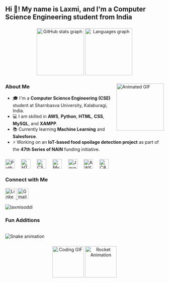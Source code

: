 <h2 align="left">Hi 👋! My name is Laxmi, and I'm a Computer Science Engineering student from India</h2>

### 

<div align="center">
  <!-- GitHub Stats -->
  <img src="https://github-readme-stats.vercel.app/api?username=LaxmiSoddi&hide_title=false&hide_rank=false&show_icons=true&include_all_commits=true&count_private=true&disable_animations=false&theme=dracula&locale=en&hide_border=false" height="150" alt="GitHub stats graph" />
  
  <!-- Most Used Languages -->
  <img src="https://github-readme-stats.vercel.app/api/top-langs?username=LaxmiSoddi&locale=en&hide_title=false&layout=compact&card_width=320&langs_count=5&theme=dracula&hide_border=false" height="150" alt="Languages graph" />
</div>

###
<img align="right" height="150" src="https://i.imgflip.com/65efzo.gif" alt="Animated GIF" />

### About Me

- 🎓 I'm a **Computer Science Engineering (CSE)** student at Sharnbasva University, Kalaburagi, India.  
- 💻 I am skilled in **AWS**, **Python**, **HTML**, **CSS**, **MySQL**, and **XAMPP**.  
- 📚 Currently learning **Machine Learning** and **Salesforce**.  
- ⚡ Working on an **IoT-based food spoilage detection project** as part of the **47th Series of NAIN** funding initiative.  

###

<div align="left">
  <img src="https://cdn.jsdelivr.net/gh/devicons/devicon/icons/python/python-original.svg" height="30" alt="Python logo" />
  <img width="12" />
  <img src="https://cdn.jsdelivr.net/gh/devicons/devicon/icons/html5/html5-original.svg" height="30" alt="HTML5 logo" />
  <img width="12" />
  <img src="https://cdn.jsdelivr.net/gh/devicons/devicon/icons/css3/css3-original.svg" height="30" alt="CSS3 logo" />
  <img width="12" />
  <img src="https://cdn.jsdelivr.net/gh/devicons/devicon/icons/mysql/mysql-original.svg" height="30" alt="MySQL logo" />
  <img width="12" />
  <img src="https://cdn.jsdelivr.net/gh/devicons/devicon/icons/javascript/javascript-original.svg" height="30" alt="JavaScript logo" />
  <img width="12" />
  <img src="https://img.icons8.com/color/48/000000/amazon-web-services.png" height="30" alt="AWS logo" />
  <img width="12" />
  <img src="https://cdn.jsdelivr.net/gh/devicons/devicon/icons/csharp/csharp-original.svg" height="30" alt="C# logo" />
</div>

### Connect with Me

<div align="left">
  <a href="https://www.linkedin.com/in/laxmi-soddi-7b629b265" target="_blank">
    <img src="https://img.shields.io/static/v1?message=LinkedIn&logo=linkedin&label=&color=0077B5&logoColor=white&labelColor=&style=for-the-badge" height="35" alt="LinkedIn logo" />
  </a>
  <a href="mailto:laxmi.s.soddi@gmail.com" target="_blank">
    <img src="https://img.shields.io/static/v1?message=Gmail&logo=gmail&label=&color=D14836&logoColor=white&labelColor=&style=for-the-badge" height="35" alt="Gmail logo" />
  </a>
</div>
<p align="left"> <img src="https://komarev.com/ghpvc/?username=laxmisoddi&label=Profile%20views&color=0e75b6&style=flat" alt="laxmisoddi" /> </p>

### Fun Additions

<br clear="both">

<img src="https://raw.githubusercontent.com/LaxmiSoddi/LaxmiSoddi/output/snake.svg" alt="Snake animation" />

### 

<p align="center">
  <img src="https://i.pinimg.com/originals/1e/43/4d/1e434d9a5a8e6f5f3de6c1fc95b6c393.gif" width="100" alt="Coding GIF" />
  <img src="https://i.imgur.com/KXx0cCx.gif" width="100" alt="Rocket Animation" />
</p>
